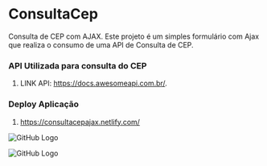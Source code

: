 # ConsultaCep
Consulta de CEP com AJAX.
Este projeto é um simples formulário com Ajax que realiza o consumo de uma API de Consulta de CEP.
### API Utilizada para consulta do CEP
1. LINK API: https://docs.awesomeapi.com.br/. 

### Deploy Aplicação
1. https://consultacepajax.netlify.com/

![GitHub Logo](https://i.ibb.co/1b1L7W9/Busca-Cep-Inicio.png)

![GitHub Logo](https://i.ibb.co/cc1Cz8m/Busca-Cep-Final.png)

